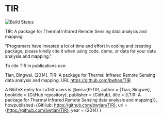 TIR
===
[![Build Status](https://travis-ci.org/bwtian/TIR.svg?branch=master)](https://travis-ci.org/bwtian/TIR)

TIR: A package for Thermal Infrared Remote Sensing data analysis and mapping

"Programers have invested a lot of time and effort in coding and creating package, please kindly cite it when using code, demo, or data for your data analysis and mapping."

To cite TIR in publications use:

Tian, Bingwei. (2014). TIR: A package for Thermal Infrared Remote Sensing data analysis and mapping. URL https://github.com/bwtian/TIR.

A BibTeX entry for LaTeX users is
@misc{R-TIR,
author = {Tian, Bingwei},
booktitle = {GitHub repository},
publisher = {GitHub},
title = {{TIR: A package for Thermal Infrared Remote Sensing data analysis and mapping}},
howpublished={GitHub: https://github.com/bwtian/TIR},
url = {https://github.com/bwtian/TIR},
year = {2014}
}
